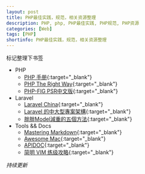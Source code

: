 ```yaml
---
layout: post
title: PHP最佳实践，规范，相关资源整理
description: PHP, php, PHP最佳实践, PHP规范, PHP资源
categories: [Web]
tags: [PHP]
shortinfo: PHP最佳实践，规范，相关资源整理
---
```


标记整理下书签
- PHP
  - [PHP 手册](http://php.net/manual/zh/){:target="_blank"}
  - [PHP The Right Way](http://laravel-china.github.io/php-the-right-way/){:target="_blank"}
  - [PHP-FIG PSR中文版](https://github.com/PizzaLiu/PHP-FIG){:target="_blank"}
- Laravel
  - [Laravel China](https://laravel-china.org/){:target="_blank"}
  - [Laravel 的中大型專案架構](http://oomusou.io/laravel/laravel-architecture/){:target="_blank"}
  - [胖胖Model減重的五個方法](http://slides.com/howtomakeaturn/model#/){:target="_blank"}
- Tools && Docs
  - [Mastering Markdown](https://guides.github.com/features/mastering-markdown/){:target="_blank"}
  - [Awesome Mac](https://jaywcjlove.github.io/awesome-mac/index.zh.html){:target="_blank"}
  - [APIDOC](http://apidocjs.com/){:target="_blank"}
  - [简明 VIM 练级攻略](http://coolshell.cn/articles/5426.html){:target="_blank"}

_持续更新_